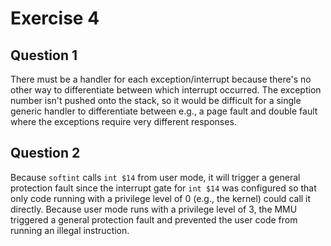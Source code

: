 # Exercise 4
## Question 1
There must be a handler for each exception/interrupt because there's no other way to differentiate between which
interrupt occurred. The exception number isn't pushed onto the stack, so it would be difficult for a single generic
handler to differentiate between e.g., a page fault and double fault where the exceptions require very different
responses.

## Question 2
Because `softint` calls `int $14` from user mode, it will trigger a general protection fault since the interrupt gate
for `int $14` was configured so that only code running with a privilege level of 0 (e.g., the kernel) could call it
directly. Because user mode runs with a privilege level of 3, the MMU triggered a general protection fault and prevented
the user code from running an illegal instruction.

